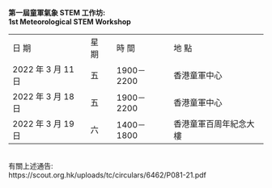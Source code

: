 <B>第一屆童軍氣象 STEM 工作坊:</B>
<br>
<B>1st Meteorological STEM Workshop</B>
<br>
<table>
<tr><td>日 期</td><td>星 期 </td><td>時 間</td><td>地 點</td>
</tr>
<tr><td>2022 年 3 月 11 日 </td><td>五 </td><td>1900－2200 </td><td>香港童軍中心</td></tr>
<tr><td>2022 年 3 月 18 日 </td><td>五 </td><td>1900－2200 </td><td>香港童軍中心</td></tr>
<tr><td>2022 年 3 月 19 日 </td><td>六 </td><td>1400－1800 </td><td>香港童軍百周年紀念大樓</td></tr>
</table>
<br>
有關上述通告:<br>
https://scout.org.hk/uploads/tc/circulars/6462/P081-21.pdf

